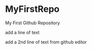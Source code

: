 # MyFirstRepo
My First Github Repository

add a line of text

add a 2nd line of text from github editor
